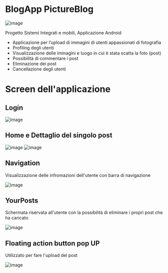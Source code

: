 # BlogApp PictureBlog
![image](https://user-images.githubusercontent.com/74430111/200319707-5771439a-5629-45b0-ac8a-da4c7086c000.png)

Progetto Sistemi Integrati e mobili, Applicazione Android
  - Applicazione per l’upload di immagini di utenti appassionati di fotografia
  - Profiling degli utenti
  - Visualizzazione delle immagini e luogo in cui è stata scatta la foto (post)
  - Possibilità di commentare i post
  - Eliminazione dei post
  - Cancellazione degli utenti 
  
 # Screen dell'applicazione
 ## Login
 ![image](https://user-images.githubusercontent.com/74430111/200320603-2f164edf-20a2-47a2-97ef-b0b02a790dc1.png)

 ## Home e Dettaglio del singolo post
 ![image](https://user-images.githubusercontent.com/74430111/200320646-40935b9f-10ef-442c-80b6-16c745cc8ca4.png)
 ![image](https://user-images.githubusercontent.com/74430111/200321649-58a0fdfa-9db3-4ccc-8f01-a478bb419ad8.png)


 ## Navigation
 Visualizzazione delle infromazioni dell'utente con barra di navigazione
 
 ![image](https://user-images.githubusercontent.com/74430111/200320749-0fce8043-6eaa-4815-9596-5ffc5f10f50a.png)

 ## YourPosts
 Schermata riservata all'utente con la possibilità di eliminare i propri post che ha caricato
 
 ![image](https://user-images.githubusercontent.com/74430111/200320798-f79aba07-680c-4470-89fd-7864b3152f69.png)

 ## Floating action button pop UP
 Utilizzato per fare l'upload del post
 
 ![image](https://user-images.githubusercontent.com/74430111/200320877-da05a16b-c9da-4133-acea-e0e92e4eda39.png)


